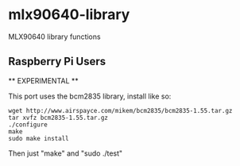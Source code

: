 # mlx90640-library
MLX90640 library functions

## Raspberry Pi Users

** EXPERIMENTAL **

This port uses the bcm2835 library, install like so:

```text
wget http://www.airspayce.com/mikem/bcm2835/bcm2835-1.55.tar.gz
tar xvfz bcm2835-1.55.tar.gz
./configure
make
sudo make install
```

Then just "make" and "sudo ./test"

